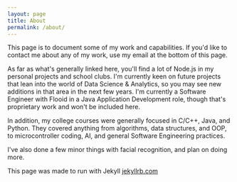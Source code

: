 ```yaml
---
layout: page
title: About
permalink: /about/
---
```


  This page is to document some of my work and capabilities.
  If you'd like to contact me about any of my work, use my email at the
  bottom of this page.

  As far as what's generally linked here, you'll find a lot of Node.js in my
  personal projects and school clubs. I'm currently keen on future projects that
  lean into the world of Data Science & Analytics, so you may see new additions
  in that area in the next few years.
  I'm currently a Software Engineer with Flooid in a Java Application Development
  role, though that's proprietary work and won't be included here.
  
  In addition, my college courses were generally focused in C/C++, Java,
  and Python. They covered anything from algorithms, data structures, and OOP,
  to microcontroller coding, AI, and general Software Engineering practices.

  I've also done a few minor things with facial recognition, and plan on doing more.

This page was made to run with Jekyll [jekyllrb.com](http://jekyllrb.com/)
